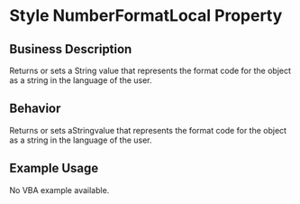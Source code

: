 # Style NumberFormatLocal Property

## Business Description
Returns or sets a String value that represents the format code for the object as a string in the language of the user.

## Behavior
Returns or sets aStringvalue that represents the format code for the object as a string in the language of the user.

## Example Usage
No VBA example available.